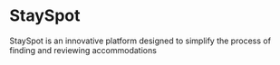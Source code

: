 # StaySpot
StaySpot is an innovative platform designed to simplify the process of finding and reviewing accommodations
